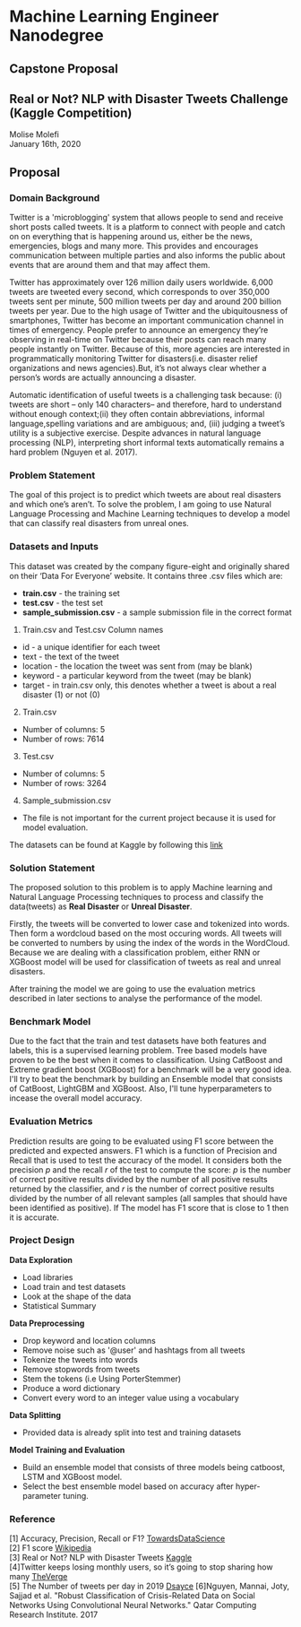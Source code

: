 # Machine Learning Engineer Nanodegree

## Capstone Proposal
## Real or Not? NLP with Disaster Tweets Challenge (Kaggle Competition)

Molise Molefi  
January 16th, 2020

## Proposal
### Domain Background
Twitter is a 'microblogging' system that allows people to send and receive short posts called tweets. It is a platform to connect with people and catch on on everything that is happening around us, either be the news, emergencies, blogs and many more. This provides and encourages communication between multiple parties and also informs the public about events that are around them and that may affect them.

Twitter has approximately over 126 million daily users worldwide. 6,000 tweets are tweeted every second, which corresponds to over 350,000 tweets sent per minute, 500 million tweets per day and around 200 billion tweets per year. Due to the high usage of Twitter and the ubiquitousness of smartphones, Twitter has become an important communication channel in times of emergency. People prefer to announce an emergency they’re observing in real-time on Twitter because their posts can reach many people instantly on Twitter. Because of this, more agencies are interested in programmatically monitoring Twitter for disasters(i.e. disaster relief organizations and news agencies).But, it’s not always clear whether a person’s words are actually announcing a disaster.

Automatic identification of useful tweets is a challenging task because: (i) tweets are short – only 140 characters– and therefore, hard to understand without enough context;(ii) they often contain abbreviations, informal language,spelling variations and are ambiguous; and, (iii) judging a tweet’s utility is a subjective exercise. Despite advances in natural language processing (NLP), interpreting short informal texts automatically remains a hard problem (Nguyen et al. 2017).

### Problem Statement
The goal of this project is to predict which tweets are about real disasters and which one’s aren’t. To solve the problem, I am going to use Natural Language Processing and Machine Learning techniques to develop a model that can classify real disasters from unreal ones. 

### Datasets and Inputs
This dataset was created by the company figure-eight and originally shared on their ‘Data For Everyone’ website. It contains three .csv files which are:
* **train.csv** - the training set
* **test.csv** - the test set
* **sample_submission.csv** - a sample submission file in the correct format

1. Train.csv and Test.csv Column names
  * id - a unique identifier for each tweet
  * text - the text of the tweet
  * location - the location the tweet was sent from (may be blank)
  * keyword - a particular keyword from the tweet (may be blank)
  * target - in train.csv only, this denotes whether a tweet is about a real disaster (1) or not (0)

2. Train.csv
* Number of columns: 5
* Number of rows: 7614

3. Test.csv
* Number of columns: 5
* Number of rows: 3264

4. Sample_submission.csv
* The file is not important for the current project because it is used for model evaluation.


The datasets can be found at Kaggle by following this [link](https://www.kaggle.com/c/nlp-getting-started/data)

### Solution Statement
The proposed solution to this problem is to apply Machine learning and Natural Language Processing techniques to process and classify the data(tweets) as **Real Disaster** or **Unreal Disaster**.

Firstly, the tweets will be converted to lower case and tokenized into words. Then form a wordcloud based on the most occuring words. All tweets will be converted to numbers by using the index of the words in the WordCloud.
Because we are dealing with a classification problem, either RNN or XGBoost model will be used for classification of tweets as real and unreal disasters.

After training the model we are going to use the evaluation metrics described in later sections to analyse the performance of the model.

### Benchmark Model
Due to the fact that the train and test datasets have both features and labels, this is a supervised learning problem. Tree based models have proven to be the best when it comes to classification. Using CatBoost and Extreme gradient boost (XGBoost) for a benchmark will be a very good idea. I'll try to beat the benchmark by building an Ensemble model that consists of CatBoost, LightGBM and XGBoost. Also, I'll tune hyperparameters to incease the overall model accuracy.

### Evaluation Metrics
Prediction results are going to be evaluated using F1 score between the predicted and expected answers. F1 which is a function of Precision and Recall that is used to test the accuracy of the model. It considers both the precision _p_ and the recall _r_ of the test to compute the score: _p_ is the number of correct positive results divided by the number of all positive results returned by the classifier, and _r_ is the number of correct positive results divided by the number of all relevant samples (all samples that should have been identified as positive). If The model has F1 score that is close to 1 then it is accurate.

### Project Design

**Data Exploration**
* Load libraries
* Load train and test datasets
* Look at the shape of the data
* Statistical Summary

**Data Preprocessing**
* Drop keyword and location columns
* Remove noise such as '@user' and hashtags from all tweets
* Tokenize the tweets into words
* Remove stopwords from tweets
* Stem the tokens (i.e Using PorterStemmer)
* Produce a word dictionary
* Convert every word to an integer value using a vocabulary

**Data Splitting**
* Provided data is already split into test and training datasets

**Model Training and Evaluation**
* Build an ensemble model that consists of three models being catboost, LSTM and XGBoost model.
* Select the best ensemble model based on accuracy after hyper-parameter tuning.

### Reference
[1] Accuracy, Precision, Recall or F1? [TowardsDataScience](https://towardsdatascience.com/accuracy-precision-recall-or-f1-331fb37c5cb9)  
[2] F1 score [Wikipedia](https://en.wikipedia.org/wiki/F1_score)  
[3] Real or Not? NLP with Disaster Tweets [Kaggle](https://www.kaggle.com/c/nlp-getting-started/overview/description)  
[4]Twitter keeps losing monthly users, so it’s going to stop sharing how many [TheVerge](https://www.theverge.com/2019/2/7/18213567/twitter-to-stop-sharing-mau-as-users-decline-q4-2018-earnings)  
[5] The Number of tweets per day in 2019 [Dsayce](https://www.dsayce.com/social-media/tweets-day/) 
[6]Nguyen, Mannai, Joty, Sajjad et al. "Robust Classification of Crisis-Related Data on Social Networks Using Convolutional Neural Networks." Qatar Computing Research Institute. 2017
